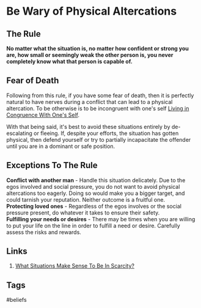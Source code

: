 # Be Wary of Physical Altercations

## The Rule
**No matter what the situation is, no matter how confident or strong you are, how small or seemingly weak the other person is, you never completely know what that person is capable of.**  

## Fear of Death
Following from this rule, if you have some fear of death, then it is perfectly natural to have nerves during a conflict that can lead to a physical altercation. To be otherwise is to be incongruent with one's self [Living in Congruence With One's Self](https://github.com/EliotKhachi//publicZk/tree/main/202307310121).  

With that being said, it's best to avoid these situations entirely by de-escalating or fleeing. If, despite your efforts, the situation has gotten physical, then defend yourself or try to partially incapacitate the offender until you are in a dominant or safe position.  

## Exceptions To The Rule 
**Conflict with another man** - Handle this situation delicately. Due to the egos involved and social pressure, you do not want to avoid physical altercations too eagerly. Doing so would make you a bigger target, and could tarnish your reputation. Neither outcome is a fruitful one.  
**Protecting loved ones** - Regardless of the egos involves or the social pressure present, do whatever it takes to ensure their safety.  
**Fulfilling your needs or desires** - There may be times when you are willing to put your life on the line in order to fulfill a need or desire. Carefully assess the risks and rewards.  

## Links
1. [What Situations Make Sense To Be In Scarcity?](https://github.com/EliotKhachi//publicZk/tree/main/202308240240)

## Tags
#beliefs
